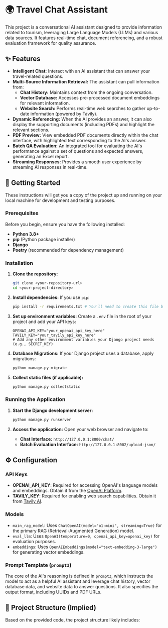 
# 🌍 Travel Chat Assistant

This project is a conversational AI assistant designed to provide information related to tourism, leveraging Large Language Models (LLMs) and various data sources. It features real-time chat, document referencing, and a robust evaluation framework for quality assurance.

## ✨ Features

* **Intelligent Chat:** Interact with an AI assistant that can answer your travel-related questions.
* **Multi-Source Information Retrieval:** The assistant can pull information from:
    * **Chat History:** Maintains context from the ongoing conversation.
    * **Vector Database:** Accesses pre-processed document embeddings for relevant information.
    * **Website Search:** Performs real-time web searches to gather up-to-date information (powered by Tavily).
* **Dynamic Referencing:** When the AI provides an answer, it can also display the supporting documents (including PDFs) and highlight the relevant sections.
* **PDF Preview:** View embedded PDF documents directly within the chat interface, with highlighted text corresponding to the AI's answer.
* **Batch QA Evaluation:** An integrated tool for evaluating the AI's performance against a set of questions and expected answers, generating an Excel report.
* **Streaming Responses:** Provides a smooth user experience by streaming AI responses in real-time.

## 🚀 Getting Started

These instructions will get you a copy of the project up and running on your local machine for development and testing purposes.

### Prerequisites

Before you begin, ensure you have the following installed:

* **Python 3.8+**
* **pip** (Python package installer)
* **Django**
* **Poetry** (recommended for dependency management)

### Installation

1.  **Clone the repository:**
    ```bash
    git clone <your-repository-url>
    cd <your-project-directory>
    ```

2.  **Install dependencies:**
    If you use `pip`:
    ```bash
    pip install -r requirements.txt # You'll need to create this file based on the importsa

3.  **Set up environment variables:**
    Create a `.env` file in the root of your project and add your API keys:

    ```env
    OPENAI_API_KEY="your_openai_api_key_here"
    TAVILY_KEY="your_tavily_api_key_here"
    # Add any other environment variables your Django project needs (e.g., SECRET_KEY)
    ```

4.  **Database Migrations:**
    If your Django project uses a database, apply migrations:
    ```bash
    python manage.py migrate
    ```

5.  **Collect static files (if applicable):**
    ```bash
    python manage.py collectstatic
    ```

### Running the Application

1.  **Start the Django development server:**
    ```bash
    python manage.py runserver
    ```

2.  **Access the application:**
    Open your web browser and navigate to:
    * **Chat Interface:** `http://127.0.0.1:8000/chat/` 
    * **Batch Evaluation Interface:** `http://127.0.0.1:8002/upload-json/`

## ⚙️ Configuration

### API Keys

* **OPENAI_API_KEY**: Required for accessing OpenAI's language models and embeddings. Obtain it from the [OpenAI Platform](https://platform.openai.com/).
* **TAVILY_KEY**: Required for enabling web search capabilities. Obtain it from [Tavily AI](https://tavily.com/).

### Models

* `main_rag_model`: Uses `ChatOpenAI(model="o1-mini", streaming=True)` for the primary RAG (Retrieval-Augmented Generation) model.
* `eval_llm`: Uses `OpenAI(temperature=0, openai_api_key=openai_key)` for evaluation purposes.
* `embeddings`: Uses `OpenAIEmbeddings(model="text-embedding-3-large")` for generating vector embeddings.

### Prompt Template (`prompt3`)

The core of the AI's reasoning is defined in `prompt3`, which instructs the model to act as a helpful AI assistant and leverage chat history, vector database data, and website data to answer questions. It also specifies the output format, including UUIDs and PDF URLs.

## 📁 Project Structure (Implied)

Based on the provided code, the project structure likely includes: